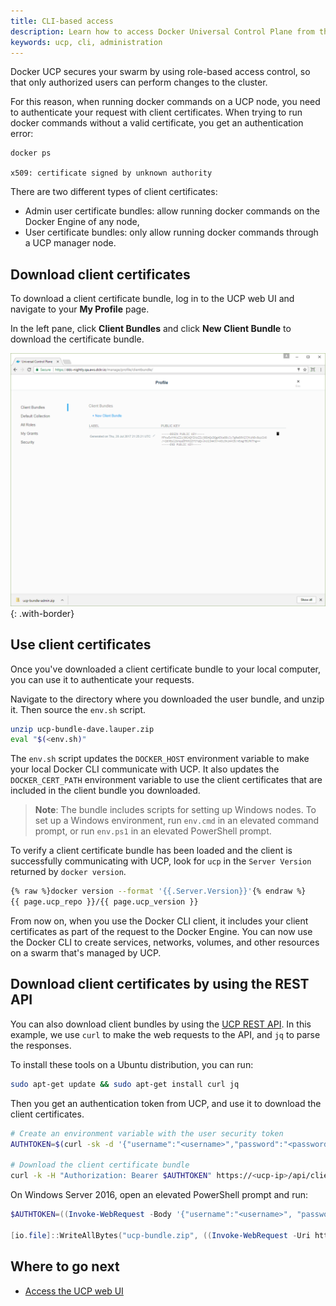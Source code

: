 ```yaml
---
title: CLI-based access
description: Learn how to access Docker Universal Control Plane from the CLI.
keywords: ucp, cli, administration
---
```


Docker UCP secures your swarm by using role-based access control,
so that only authorized users can perform changes to the cluster.

For this reason, when running docker commands on a UCP node, you need to
authenticate your request with client certificates. When trying to run docker
commands without a valid certificate, you get an authentication error:

```none
docker ps

x509: certificate signed by unknown authority
```

There are two different types of client certificates:

* Admin user certificate bundles: allow running docker commands on the
  Docker Engine of any node,
* User certificate bundles: only allow running docker commands through a UCP
  manager node.

## Download client certificates

To download a client certificate bundle, log in to the UCP web UI and
navigate to your **My Profile** page.

In the left pane, click **Client Bundles** and click **New Client Bundle**
to download the certificate bundle.

![](../../images/cli-based-access-1.png){: .with-border}

## Use client certificates

Once you've downloaded a client certificate bundle to your local computer, you
can use it to authenticate your requests.

Navigate to the directory where you downloaded the user bundle, and unzip it.
Then source the `env.sh` script.

```bash
unzip ucp-bundle-dave.lauper.zip
eval "$(<env.sh)"
```

The `env.sh` script updates the `DOCKER_HOST` environment variable to make your
local Docker CLI communicate with UCP. It also updates the `DOCKER_CERT_PATH`
environment variable to use the client certificates that are included in the
client bundle you downloaded.

> **Note**: The bundle includes scripts for setting up Windows nodes. To set up a
> Windows environment, run `env.cmd` in an elevated command prompt, or run
> `env.ps1` in an elevated PowerShell prompt.

To verify a client certificate bundle has been loaded and the client is
successfully communicating with UCP, look for `ucp` in the `Server Version`
returned by `docker version`.

```bash
{% raw %}docker version --format '{{.Server.Version}}'{% endraw %}
{{ page.ucp_repo }}/{{ page.ucp_version }}
```

From now on, when you use the Docker CLI client, it includes your client
certificates as part of the request to the Docker Engine. You can now use the
Docker CLI to create services, networks, volumes, and other resources on a swarm
that's managed by UCP.

## Download client certificates by using the REST API

You can also download client bundles by using the
[UCP REST API](../../../reference/api/index.md). In this example,
we use `curl` to make the web requests to the API, and `jq` to parse the
responses.

To install these tools on a Ubuntu distribution, you can run:

```bash
sudo apt-get update && sudo apt-get install curl jq
```

Then you get an authentication token from UCP, and use it to download the
client certificates.

```bash
# Create an environment variable with the user security token
AUTHTOKEN=$(curl -sk -d '{"username":"<username>","password":"<password>"}' https://<ucp-ip>/auth/login | jq -r .auth_token)

# Download the client certificate bundle
curl -k -H "Authorization: Bearer $AUTHTOKEN" https://<ucp-ip>/api/clientbundle -o bundle.zip
```

On Windows Server 2016, open an elevated PowerShell prompt and run:

```powershell
$AUTHTOKEN=((Invoke-WebRequest -Body '{"username":"<username>", "password":"<password>"}' -Uri https://`<ucp-ip`>/auth/login -Method POST).Content)|ConvertFrom-Json|select auth_token -ExpandProperty auth_token

[io.file]::WriteAllBytes("ucp-bundle.zip", ((Invoke-WebRequest -Uri https://`<ucp-ip`>/api/clientbundle -Headers @{"Authorization"="Bearer $AUTHTOKEN"}).Content))
 ```

## Where to go next

* [Access the UCP web UI](index.md)
